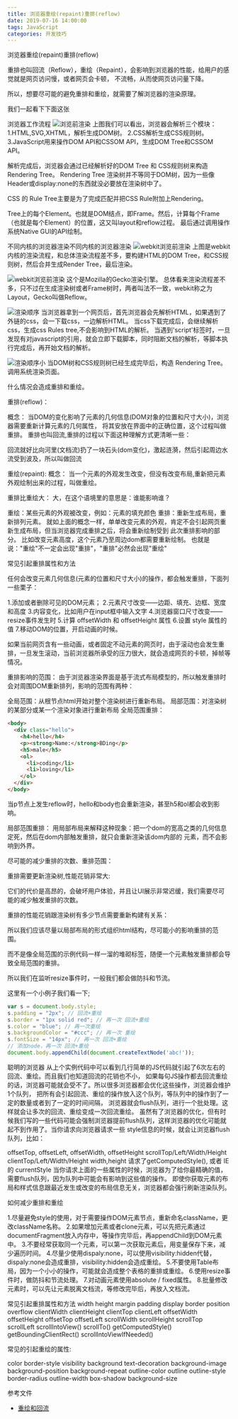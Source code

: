 ```yaml
---
title: 浏览器重绘(repaint)重排(reflow)
date: 2019-07-16 14:00:00
tags: JavaScript
categories: 开发技巧
---
```



浏览器重绘(repaint)重排(reflow)

<!--more-->

重排也叫回流（Reflow），重绘（Repaint），会影响到浏览器的性能，给用户的感觉就是网页访问慢，或者网页会卡顿，
不流畅，从而使网页访问量下降。

所以，想要尽可能的避免重排和重绘，就需要了解浏览器的渲染原理。



我们一起看下下面这张

浏览器工作流程
![浏览前渲染](http://zhang-yue.oss-cn-beijing.aliyuncs.com/bingshan/截图1563256777095.png)
上图我们可以看出，浏览器会解析三个模块：
1.HTML,SVG,XHTML，解析生成DOM树。
2.CSS解析生成CSS规则树。
3.JavaScript用来操作DOM API和CSSOM API，生成DOM Tree和CSSOM API。

解析完成后，浏览器会通过已经解析好的DOM Tree 和 CSS规则树来构造 Rendering Tree。
Rendering Tree 渲染树并不等同于DOM树，因为一些像Header或display:none的东西就没必要放在渲染树中了。

CSS 的 Rule Tree主要是为了完成匹配并把CSS Rule附加上Rendering。

Tree上的每个Element。也就是DOM结点，即Frame。然后，计算每个Frame（也就是每个Element）的位置，这又叫layout和reflow过程。
最后通过调用操作系统Native GUI的API绘制。

不同内核的浏览器渲染不同内核的浏览器渲染
![webkit浏览前渲染](http://zhang-yue.oss-cn-beijing.aliyuncs.com/bingshan/截图1563256777095.png)
上图是webkit内核的渲染流程，和总体渲染流程差不多，要构建HTML的DOM Tree，和CSS规则树，然后合并生成Render Tree，最后渲染。

![webkit浏览前渲染](http://zhang-yue.oss-cn-beijing.aliyuncs.com/bingshan/截图1563257066927.png)
这个是Mozilla的Gecko渲染引擎。
总体看来渲染流程差不多，只不过在生成渲染树或者Frame树时，两者叫法不一致，webkit称之为Layout，Gecko叫做Reflow。

![渲染顺序](http://zhang-yue.oss-cn-beijing.aliyuncs.com/bingshan/截图1563257131549.png)
当浏览器拿到一个网页后，首先浏览器会先解析HTML，如果遇到了外链的css，会一下载css，一边解析HTML。
当css下载完成后，会继续解析css，生成css Rules tree,不会影响到HTML的解析。
当遇到'script'标签时，一旦发现有对javascript的引用，就会立即下载脚本，同时阻断文档的解析，等脚本执行完成后，再开始文档的解析。

![渲染顺序小](http://zhang-yue.oss-cn-beijing.aliyuncs.com/bingshan/截图1563257190557.png)
当DOM树和CSS规则树已经生成完毕后，构造 Rendering Tree。
调用系统渲染页面。


什么情况会造成重排和重绘。


重排(reflow)：

概念： 当DOM的变化影响了元素的几何信息(DOM对象的位置和尺寸大小)，浏览器需要重新计算元素的几何属性，
将其安放在界面中的正确位置，这个过程叫做重排。
重排也叫回流,重排的过程以下面这种理解方式更清晰一些：

回流就好比向河里(文档流)扔了一块石头(dom变化)，激起涟漪，然后引起周边水流受到波及，所以叫做回流

重绘(repaint):
概念：
当一个元素的外观发生改变，但没有改变布局,重新把元素外观绘制出来的过程，叫做重绘。

重排比重绘大：
大，在这个语境里的意思是：谁能影响谁？

重绘：某些元素的外观被改变，例如：元素的填充颜色
重排：重新生成布局，重新排列元素。
就如上面的概念一样，单单改变元素的外观，肯定不会引起网页重新生成布局，但当浏览器完成重排之后，将会重新绘制受到
此次重排影响的部分。
比如改变元素高度，这个元素乃至周边dom都需要重新绘制。
也就是说："重绘"不一定会出现"重排"，"重排"必然会出现"重绘"

常见引起重排属性和方法

任何会改变元素几何信息(元素的位置和尺寸大小)的操作，都会触发重排，下面列一些栗子：

1.添加或者删除可见的DOM元素；
2.元素尺寸改变——边距、填充、边框、宽度和高度
3.内容变化，比如用户在input框中输入文字
4.浏览器窗口尺寸改变——resize事件发生时
5.计算 offsetWidth 和 offsetHeight 属性
6.设置 style 属性的值
7.移动DOM的位置，开启动画的时候。

如果当前网页含有一些动画，或者固定不动元素的网页时，由于滚动也会发生重排，一旦发生滚动，当前浏览器所承受的压力很大，就会造成网页的卡顿，掉帧等情况。

重排影响的范围：
由于浏览器渲染界面是基于流式布局模型的，所以触发重排时会对周围DOM重新排列，影响的范围有两种：

全局范围：从根节点html开始对整个渲染树进行重新布局。
局部范围：对渲染树的某部分或某一个渲染对象进行重新布局
全局范围重排：
````html
<body>
  <div class="hello">
    <h4>hello</h4>
    <p><strong>Name:</strong>BDing</p>
    <h5>male</h5>
    <ol>
      <li>coding</li>
      <li>loving</li>
    </ol>
  </div>
</body>
````
当p节点上发生reflow时，hello和body也会重新渲染，甚至h5和ol都会收到影响。

局部范围重排：
用局部布局来解释这种现象：把一个dom的宽高之类的几何信息定死，然后在dom内部触发重排，就只会重新渲染该dom内部的
元素，而不会影响到外界。

尽可能的减少重排的次数、重排范围：

重排需要更新渲染树,性能花销非常大:

它们的代价是高昂的，会破坏用户体验，并且让UI展示非常迟缓，我们需要尽可能的减少触发重排的次数。

重排的性能花销跟渲染树有多少节点需要重新构建有关系：

所以我们应该尽量以局部布局的形式组织html结构，尽可能小的影响重排的范围。

而不是像全局范围的示例代码一样一溜的堆砌标签，随便一个元素触发重排都会导致全局范围的重排。

所以我们在监听resize事件时，一般我们都会做防抖和节流。


这里有一个小例子我们看一下;
````javascript
var s = document.body.style;
s.padding = "2px"; // 回流+重绘
s.border = "1px solid red"; // 再一次 回流+重绘
s.color = "blue"; // 再一次重绘
s.backgroundColor = "#ccc"; // 再一次 重绘
s.fontSize = "14px"; // 再一次 回流+重绘
// 添加node，再一次 回流+重绘
document.body.appendChild(document.createTextNode('abc!'));
````
聪明的浏览器
从上个实例代码中可以看到几行简单的JS代码就引起了6次左右的回流、重绘。而且我们也知道回流的花销也不小，
如果每句JS操作都去回流重绘的话，浏览器可能就会受不了。所以很多浏览器都会优化这些操作，浏览器会维护1个队列，
把所有会引起回流、重绘的操作放入这个队列，等队列中的操作到了一定的数量或者到了一定的时间间隔，
浏览器就会flush队列，进行一个批处理。这样就会让多次的回流、重绘变成一次回流重绘。
虽然有了浏览器的优化，但有时候我们写的一些代码可能会强制浏览器提前flush队列，这样浏览器的优化可能就起不到作用了。当你请求向浏览器请求一些 style信息的时候，就会让浏览器flush队列，比如：

offsetTop, offsetLeft, offsetWidth, offsetHeight
scrollTop/Left/Width/Height
clientTop/Left/Width/Height
width,height
请求了getComputedStyle(), 或者 IE的 currentStyle
当你请求上面的一些属性的时候，浏览器为了给你最精确的值，需要flush队列，因为队列中可能会有影响到这些值的操作。
即使你获取元素的布局和样式信息跟最近发生或改变的布局信息无关，浏览器都会强行刷新渲染队列。






如何减少重排和重绘

1.尽量避免style的使用，对于需要操作DOM元素节点，重新命名className，更改className名称。
2.如果增加元素或者clone元素，可以先把元素通过documentFragment放入内存中，等操作完毕后，再appendChild到DOM元素中。
3.不要经常获取同一个元素，可以第一次获取元素后，用变量保存下来，减少遍历时间。
4.尽量少使用dispaly:none，可以使用visibility:hidden代替，dispaly:none会造成重排，visibility:hidden会造成重绘。
5.不要使用Table布局，因为一个小小的操作，可能就会造成整个表格的重排或重绘。
6.使用resize事件时，做防抖和节流处理。
7.对动画元素使用absolute / fixed属性。
8.批量修改元素时，可以先让元素脱离文档流，等修改完毕后，再放入文档流。






常见引起重排属性和方法
width
height
margin
padding
display
border
position
overflow
clientWidth
clientHeight
clientTop
clientLeft
offsetWidth
offsetHeight
offsetTop
offsetLeft
scrollWidth
scrollHeight
scrollTop
scrollLeft
scrollIntoView()
scrollTo()
getComputedStyle()
getBoundingClientRect()
scrollIntoViewIfNeeded()


常见的引起重绘的属性:

color
border-style
visibility
background
text-decoration
background-image
background-position
background-repeat
outline-color
outline
outline-style
border-radius
outline-width
box-shadow
background-size

参考文件  

+ [重绘和回流](https://www.html.cn/archives/4996/)




